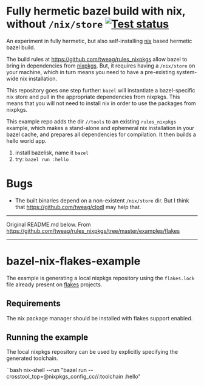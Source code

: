 # Fully hermetic bazel build with nix, without `/nix/store` [![Test status](https://github.com/filmil/bazel-nix-flakes/workflows/Test/badge.svg)](https://github.com/filmil/bazel-nix-flakes/workflows/Test/badge.svg)

An experiment in fully hermetic, but also self-installing [nix][nx] based
hermetic bazel build.

[nx]: https://nixos.org

The build rules at https://github.com/tweag/rules_nixpkgs allow bazel to bring
in dependencies from [nixpkgs][nxp]. But, it requires having a `/nix/store` on
your machine, which in turn means you need to have a pre-existing system-wide
nix installation.

[nxp]: https://github.com/NixOS/nixpkgs

This repository goes one step further: `bazel` will instantiate a bazel-specific
nix store and pull in the appropriate dependencies from nixpkgs. This means that
you will not need to install nix in order to use the packages from nixpkgs.

This example repo adds the dir `//tools` to an existing `rules_nixpkgs`
example, which makes a stand-alone and ephemeral nix installation in your bazel
cache, and prepares all dependencies for compilation.  It then builds a hello
world app.

1. install bazelisk, name it `bazel`
2. try: `bazel run :hello`

# Bugs

* The built binaries depend on a non-existent `/nix/store` dir. But I think that
https://github.com/tweag/clodl may help that.

---

Original README.md below.
From https://github.com/tweag/rules_nixpkgs/tree/master/examples/flakes

---

# bazel-nix-flakes-example

The example is generating a local nixpkgs repository using the `flakes.lock` file already present on
[flakes](https://nixos.wiki/wiki/Flakes) projects.

## Requirements

The nix package manager should be installed with flakes support enabled.

## Running the example

The local nixpkgs repository can be used by explicitly specifying the generated toolchain.

``bash
nix-shell --run "bazel run --crosstool_top=@nixpkgs_config_cc//:toolchain :hello"
```
